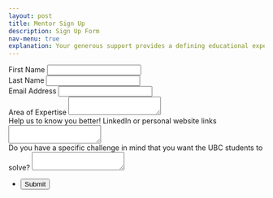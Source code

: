 ```yaml
---
layout: post
title: Mentor Sign Up 
description: Sign Up Form
nav-menu: true
explanation: Your generous support provides a defining educational experience for UBC students. We greatly appreciate your time and thank you for investing in the UBC community.
---
```


<div class="row">

<div class="6u 12u$(small)">
<section>

<form  action="https://formspree.io/f/xqkvzrrd"
  method="POST" id="mc-embedded-subscribe-form" name="mc-embedded-subscribe-form" class="validate" target="_blank">

  <div class="field half first">
    <label for="mce-FNAME" class="col-2 col-form-label">First Name </label>
    <input type="text" value="" name="FNAME" class="form-control" id="mce-FNAME" required>
</div>

<div class="field half">
    <label for="mce-LNAME" class="col-2 col-form-label">Last Name </label>
    <input type="text" value="" name="LNAME" class="form-control" id="mce-LNAME" required>
</div>

<div class="field">
    <label for="mce-EMAIL" class="col-2 col-form-label">Email Address</label>
    <input type="email" value="" name="email" class="form-control required email" id="email" required>
</div>

<div class="field">
    <label for="mce-LNAME" class="col-2 col-form-label">Area of Expertise </label>
    <textarea name="message" id="" required></textarea>
</div>

<div class="field">
    <label for="mce-LNAME" class="col-2 col-form-label">Help us to know you better! LinkedIn or personal website links</label>
    <textarea name="message" id="" required></textarea>
</div>

<div class="field">
    <label for="mce-LNAME" class="col-2 col-form-label">Do you have a specific challenge in mind that you want the UBC students to solve?</label>
    <textarea name="message" id="" required></textarea>
</div>

<div id="mce-responses" class="clear">
    <div class="response" id="mce-error-response" style="display:none"></div>
    <div class="response" id="mce-success-response" style="display:none"></div>
</div>
<ul class="actions">
	<li><input type="submit" value="Submit" name="subscribe" id="mc-embedded-subscribe"/></li>
</ul>

<div style="position: absolute; left: -5000px;" aria-hidden="true"><input type="text" name="b_c3b28e1c3768da0034cb9df6b_d52602a9c6" tabindex="-1" value=""></div>
</form>
</section>
</div>

<div class="6u 12u$(small)">
</div>

</div>
